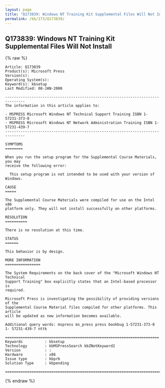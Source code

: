 ```yaml
---
layout: page
title: "Q173839: Windows NT Training Kit Supplemental Files Will Not Install"
permalink: /kb/173/Q173839/
---
```


## Q173839: Windows NT Training Kit Supplemental Files Will Not Install

{% raw %}

	Article: Q173839
	Product(s): Microsoft Press
	Version(s): 
	Operating System(s): 
	Keyword(s): kbsetup
	Last Modified: 08-JAN-2000
	
	-------------------------------------------------------------------------------
	The information in this article applies to:
	
	- MSPRESS Microsoft Windows NT Technical Support Training ISBN 1-57231-373-0 
	- MSPRESS Microsoft Windows NT Network Administration Training ISBN 1-57231-439-7 
	-------------------------------------------------------------------------------
	
	SYMPTOMS
	========
	
	When you run the setup program for the Supplemental Course Materials, you may
	receive the following error:
	
	  This setup program is not intended to be used with your version of Windows.
	
	CAUSE
	=====
	
	The Supplemental Course Materials were compiled for use on the Intel x86
	platform only. They will not install successfully on other platforms.
	
	RESOLUTION
	==========
	
	There is no resolution at this time.
	
	STATUS
	======
	
	This behavior is by design.
	
	MORE INFORMATION
	================
	
	The System Requirements on the back cover of the "Microsoft Windows NT Technical
	Support Training" box explicitly states that an Intel-based processor is
	required.
	
	Microsoft Press is investigating the possibility of providing versions of the
	Supplemental Course Material files compiled for other platforms. This article
	will be updated as new information becomes available.
	
	Additional query words: mspress ms_press press bookbug 1-57231-373-0 1- 57231-439-7 nttk
	
	======================================================================
	Keywords          : kbsetup 
	Technology        : kbMSPressSearch kbZNotKeyword2
	Version           : :
	Hardware          : x86
	Issue type        : kbprb
	Solution Type     : kbpending
	
	=============================================================================
	

{% endraw %}
